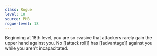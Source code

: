 ```yaml
---
class: Rogue
level: 18
source: PHB
rogue-level: 18
---
```


Beginning at 18th level, you are so evasive that attackers rarely gain the upper hand against you. No [[attack roll]] has [[advantage]] against you while you aren't incapacitated.
